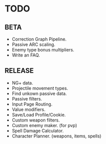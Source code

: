 # TODO
## BETA
* Correction Graph Pipeline.
* Passive ARC scaling.
* Enemy type bonus multipliers.
* Write an FAQ.
## RELEASE
* NG+ data.
* Projectile movement types.
* Find unkown passive data.
* Passive filters.
* Input Page Routing.
* Value modifiers.
* Save/Load Profile/Cookie.
* Custom weapon filters.
* Custom enemy maker. (for pvp)
* Spell Damage Calculator.
* Character Planner. (weapons, items, spells)